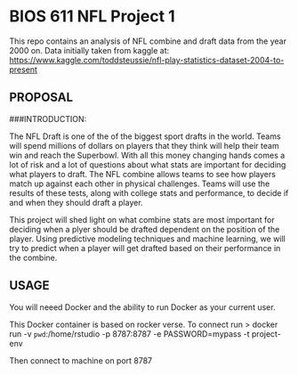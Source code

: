 BIOS 611 NFL Project 1
======================

This repo contains an analysis of NFL combine and draft data from the year 2000 on. Data initially taken from kaggle at: https://www.kaggle.com/toddsteussie/nfl-play-statistics-dataset-2004-to-present

PROPOSAL
--------

###INTRODUCTION:
  
  The NFL Draft is one of the of the biggest sport drafts in the world. Teams will spend millions of dollars on players that they think will help their team win and reach the Superbowl. With all this money changing hands comes a lot of risk and a lot of questions about what stats are important for deciding what players to draft. The NFL combine allows teams to see how players match up against each other in physical challenges. Teams will use the results of these tests, along with college stats and performance, to decide if and when they should draft a player. 
  
  This project will shed light on what combine stats are most important for deciding when a plyer should be drafted dependent on the position of the player. Using predictive modeling techniques and machine learning, we will try to predict when a player will get drafted based on their performance in the combine. 




USAGE
-----
You will neeed Docker and the ability to run Docker as your current user. 

This Docker container is based on rocker verse. To connect run
    > docker run -v `pwd`:/home/rstudio -p 8787:8787 -e PASSWORD=mypass -t project-env
    
Then connect to machine on port 8787